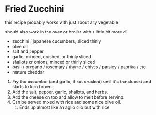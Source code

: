 # Fried Zucchini

this recipe probably works with just about any vegetable

should also work in the oven or broiler with a little bit more oil

* zucchini / japanese cucumbers, sliced thinly
* olive oil
* salt and pepper
* garlic, minced, crushed, or thinly sliced
* shallots or onions, minced or thinly sliced
* basil / oregano / rosemary / thyme / chives / parsley / paprika / etc
* mature cheddar

1. Fry the cucumber (and garlic, if not crushed) until it's translucent and starts to turn brown.
2. Add the salt, pepper, garlic, shallots, and herbs.
3. Add the cheese on top and allow to melt before serving.
4. Can be served mixed with rice and some nice olive oil.
    1. Ends up almost like an aglio olio but with rice
